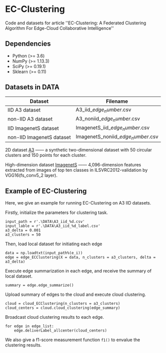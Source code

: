 # EC-Clustering
Code and datasets for article ''EC-Clustering: A Federated Clustering Algorithm For Edge-Cloud Collaborative Intelligence''
## Dependencies
- Python (>= 3.6)
- NumPy (>= 1.13.3)
- SciPy (>= 0.19.1)
- Sklearn (>= 0.11)
## Datasets in DATA
Dataset | Filename  
-|-|
IID A3 dataset | A3_iid_$edge_number$.csv |
non-IID A3 dataset | A3_noniid_$edge_number$.csv |
IID ImagenetS dataset | ImagenetS_iid_$edge_number$.csv |
non-IID ImagenetS dataset | ImagenetS_noniid_$edge_number$.csv |

2D dataset [A3](http://cs.uef.fi/sipu/datasets/a3.txt) —— a synthetic two-dimensional dataset with 50 circular clusters and 150 points for each cluster.

High-dimension dataset [ImagenetS](http://image-net.org/challenges/LSVRC/2012/) —— 4,096-dimension features extracted from images of top ten classes in ILSVRC2012-validation by VGG16(fs_conv5_2 layer).
## Example of EC-Clustering 
Here, we give an example for running EC-Clustering on A3 IID datasets.

Firstly, initialize the parameters for clustering task.

```
input_path = r'.\DATA\A3_iid_%d.csv'
input_lable = r'.\DATA\A3_iid_%d_label.csv'
a3_delta = 0.001
a3_clusters = 50
```
Then, load local dataset for initiating each edge
```
data = np.loadtxt(input_path%(e_i))
edge = edge_ECClustering(X = data, n_clusters = a3_clusters, delta = a3_delta)
```
Execute edge summarization in each edge, and receive the summary of local dataset.
```
summary = edge.edge_summarize()
```
Upload summary of edges to the cloud and execute cloud clustering.
```
cloud = cloud_ECClustering(n_clusters = a3_clusters)
cloud_centers = cloud.cloud_clustering(edge_summary)
```
Broadcast cloud clustering results to each edge.
```
for edge in edge_list:
    edge.deliverLabel_allcenter(cloud_centers)
```
We also give a f1-score measurement function `f1()` to envalue the clustering results.

